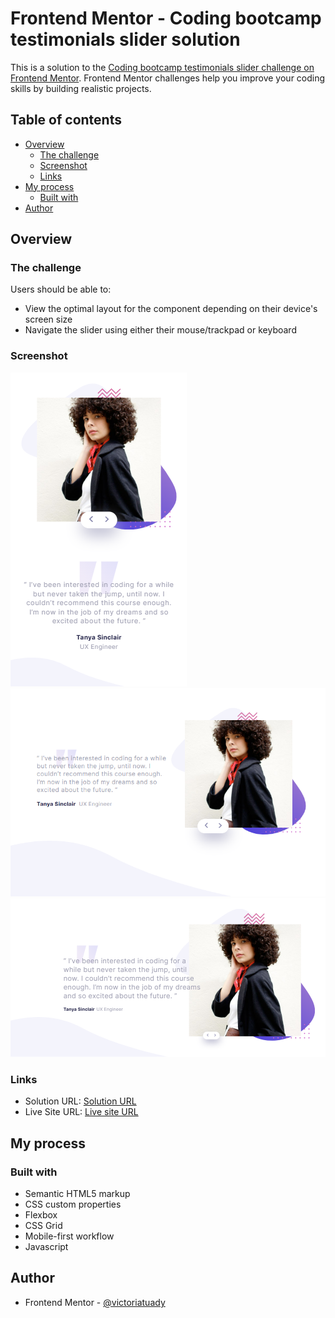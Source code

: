 # Frontend Mentor - Coding bootcamp testimonials slider solution

This is a solution to the [Coding bootcamp testimonials slider challenge on Frontend Mentor](https://www.frontendmentor.io/challenges/coding-bootcamp-testimonials-slider-4FNyLA8JL). Frontend Mentor challenges help you improve your coding skills by building realistic projects.

## Table of contents

- [Overview](#overview)
  - [The challenge](#the-challenge)
  - [Screenshot](#screenshot)
  - [Links](#links)
- [My process](#my-process)
  - [Built with](#built-with)
- [Author](#author)

## Overview

### The challenge

Users should be able to:

- View the optimal layout for the component depending on their device's screen size
- Navigate the slider using either their mouse/trackpad or keyboard

### Screenshot

![mobile view](design/mobile-view.png)
![tablet view](design/tablet-view.png)
![desktop view](design/desktop-view.png)

### Links

- Solution URL: [Solution URL](https://github.com/victoriatuady/testimonial-slider.git)
- Live Site URL: [Live site URL](https://victoriatuady.github.io/testimonial-slider/)

## My process

### Built with

- Semantic HTML5 markup
- CSS custom properties
- Flexbox
- CSS Grid
- Mobile-first workflow
- Javascript

## Author

- Frontend Mentor - [@victoriatuady](https://www.frontendmentor.io/profile/victoriatuady)
